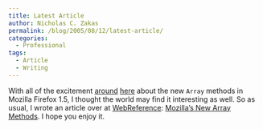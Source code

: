```yaml
---
title: Latest Article
author: Nicholas C. Zakas
permalink: /blog/2005/08/12/latest-article/
categories:
  - Professional
tags:
  - Article
  - Writing
---
```

With all of the excitement <a title="Array extensions" rel="internal" href="{{site.url}}/archive/2005/7/231">around</a> <a title="Mozilla's New Array Methods" rel="internal" href="{{site.url}}/archive/2005/06/213">here</a> about the new `Array` methods in Mozilla Firefox 1.5, I thought the world may find it interesting as well. So as usual, I wrote an article over at <a title="WebReference" rel="external" href="http://www.webreference.com">WebReference</a>: <a title="Mozilla's New Array Methods" rel="external" href="http://www.webreference.com/programming/javascript/ncz/column4/">Mozilla&#8217;s New Array Methods</a>. I hope you enjoy it.
